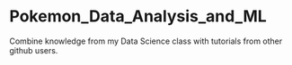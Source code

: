 # Pokemon_Data_Analysis_and_ML
Combine knowledge from my Data Science class with tutorials from other github users.
